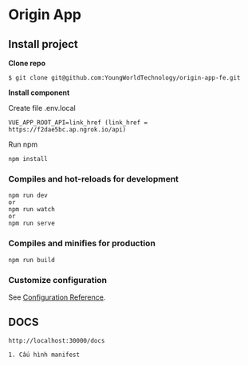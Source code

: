 # Origin App

## Install project

**Clone repo**
```
$ git clone git@github.com:YoungWorldTechnology/origin-app-fe.git
```
**Install component**

Create file .env.local
```
VUE_APP_ROOT_API=link_href (link_href = https://f2dae5bc.ap.ngrok.io/api)
```
Run npm
```
npm install
```

### Compiles and hot-reloads for development
```
npm run dev
or
npm run watch
or
npm run serve
```

### Compiles and minifies for production
```
npm run build
```

### Customize configuration
See [Configuration Reference](https://cli.vuejs.org/config/).


## DOCS

```
http://localhost:30000/docs

1. Cấu hình manifest

```

